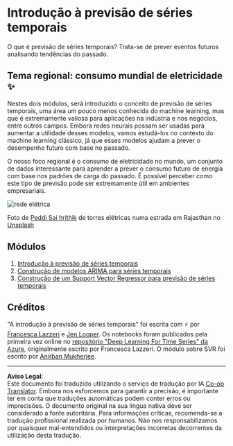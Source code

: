 <!--
CO_OP_TRANSLATOR_METADATA:
{
  "original_hash": "61342603bad8acadbc6b2e4e3aab3f66",
  "translation_date": "2025-09-03T16:46:07+00:00",
  "source_file": "7-TimeSeries/README.md",
  "language_code": "pt"
}
-->
# Introdução à previsão de séries temporais

O que é previsão de séries temporais? Trata-se de prever eventos futuros analisando tendências do passado.

## Tema regional: consumo mundial de eletricidade ✨

Nestes dois módulos, será introduzido o conceito de previsão de séries temporais, uma área um pouco menos conhecida do machine learning, mas que é extremamente valiosa para aplicações na indústria e nos negócios, entre outros campos. Embora redes neurais possam ser usadas para aumentar a utilidade desses modelos, vamos estudá-los no contexto do machine learning clássico, já que esses modelos ajudam a prever o desempenho futuro com base no passado.

O nosso foco regional é o consumo de eletricidade no mundo, um conjunto de dados interessante para aprender a prever o consumo futuro de energia com base nos padrões de carga do passado. É possível perceber como este tipo de previsão pode ser extremamente útil em ambientes empresariais.

![rede elétrica](../../../translated_images/electric-grid.0c21d5214db09ffae93c06a87ca2abbb9ba7475ef815129c5b423d7f9a7cf136.pt.jpg)

Foto de [Peddi Sai hrithik](https://unsplash.com/@shutter_log?utm_source=unsplash&utm_medium=referral&utm_content=creditCopyText) de torres elétricas numa estrada em Rajasthan no [Unsplash](https://unsplash.com/s/photos/electric-india?utm_source=unsplash&utm_medium=referral&utm_content=creditCopyText)

## Módulos

1. [Introdução à previsão de séries temporais](1-Introduction/README.md)
2. [Construção de modelos ARIMA para séries temporais](2-ARIMA/README.md)
3. [Construção de um Support Vector Regressor para previsão de séries temporais](3-SVR/README.md)

## Créditos

"A introdução à previsão de séries temporais" foi escrita com ⚡️ por [Francesca Lazzeri](https://twitter.com/frlazzeri) e [Jen Looper](https://twitter.com/jenlooper). Os notebooks foram publicados pela primeira vez online no [repositório "Deep Learning For Time Series" da Azure](https://github.com/Azure/DeepLearningForTimeSeriesForecasting), originalmente escrito por Francesca Lazzeri. O módulo sobre SVR foi escrito por [Anirban Mukherjee](https://github.com/AnirbanMukherjeeXD).

---

**Aviso Legal**:  
Este documento foi traduzido utilizando o serviço de tradução por IA [Co-op Translator](https://github.com/Azure/co-op-translator). Embora nos esforcemos para garantir a precisão, é importante ter em conta que traduções automáticas podem conter erros ou imprecisões. O documento original na sua língua nativa deve ser considerado a fonte autoritária. Para informações críticas, recomenda-se a tradução profissional realizada por humanos. Não nos responsabilizamos por quaisquer mal-entendidos ou interpretações incorretas decorrentes da utilização desta tradução.